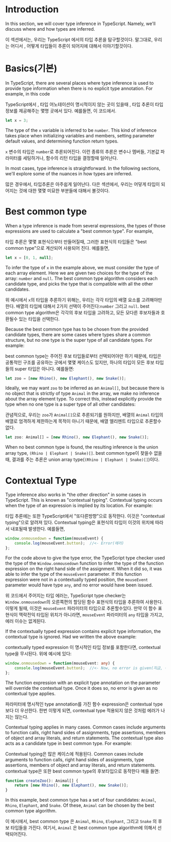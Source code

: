 # Introduction

In this section, we will cover type inference in TypeScript. Namely, we'll discuss where and how types are inferred.

이 섹션에서는, 우리는 TypeScript 에서의 타입 추론을 탐구할것이다. 말그대로, 우리는 어디서 , 어떻게 타입들이 추론이 되어지에 대해서 이야기할것이다.

# Basics(기본)

In TypeScript, there are several places where type inference is used to provide type information when there is no explicit type annotation. For example, in this code

TypeScript에서 , 타입 어노테이션이 명시적이지 않는 곳이 있을때 , 타입 추론이 타입 정보를 제공해주는 몇명 곳에서 있다. 예를들면, 이 코드에서. 


```ts
let x = 3;
```

The type of the `x` variable is inferred to be `number`.
This kind of inference takes place when initializing variables and members, setting parameter default values, and determining function return types.

`x` 변수의 타입은 `number`로 추론되어진다.
이런 종류의 추론은 변수나 멤버들, 기본값 파라미터를 세팅하거나, 함수의 리턴 타입을 결정할때 일어난다.

In most cases, type inference is straightforward.
In the following sections, we'll explore some of the nuances in how types are inferred.

많은 경우에서, 타입추론은 아주쉽게 일어난다.
다은 섹션에서, 우리는 어덯게 타입이 되어지는 것에 대한 몇몇 미묘한 부분들에 대해서 볼것이다.

# Best common type

When a type inference is made from several expressions, the types of those expressions are used to calculate a "best common type". For example,

타입 추론은 몇몇 표현식으부터 만들어질때, 그러한 표현식의 타입들은 "best common type"으로 계산되어 사용되어 진다. 예를들면,

```ts
let x = [0, 1, null];
```

To infer the type of `x` in the example above, we must consider the type of each array element.
Here we are given two choices for the type of the array: `number` and `null`.
The best common type algorithm considers each candidate type, and picks the type that is compatible with all the other candidates.

위 예시에서 `x`의 타입을 추론하기 위해는, 우리는 각각 타입의 배열 요소를 고려해야만 한다.
배열의 타입에 대해서 2가지 선택이 주어진다:`number` 그리고 `null`.
best common type algorithm은 각각의 후보 타입을 고려하고, 모든 모다른 후보자들과 호환될수 있는 타입을 선택한다.

Because the best common type has to be chosen from the provided candidate types, there are some cases where types share a common structure, but no one type is the super type of all candidate types. For example:

best common type는 주어진 후보 타입들로부터 선택되어야만 하기 때문에, 
타입은 공통적인 구조를 공유하는 곳에서 몇몇 케이스도 있지만, 하나의 타입이 모든 후보 타입들의 super 타입은 아니다. 예를들면:


```ts
let zoo = [new Rhino(), new Elephant(), new Snake()];
```


Ideally, we may want `zoo` to be inferred as an `Animal[]`, but because there is no object that is strictly of type `Animal` in the array, we make no inference about the array element type.
To correct this, instead explicitly provide the type when no one type is a super type of all other candidates:

관념적으로, 우리는 `zoo`가  `Animal[]`으로 추론되기를 원하지만, 배열의 `Animal` 타입의 배열로 엄격하게 제한하는게 목적이 아니기 때문에, 배열 엘리멘트 타입으로 추론할수 없다. 

```ts
let zoo: Animal[] = [new Rhino(), new Elephant(), new Snake()];
```

When no best common type is found, the resulting inference is the union array type, `(Rhino | Elephant | Snake)[]`.
best common type이 찾을수 없을때, 결과를 주는 추론은 union array type(`(Rhino | Elephant | Snake)[]`)이다. 

# Contextual Type

Type inference also works in "the other direction" in some cases in TypeScript.
This is known as "contextual typing". Contextual typing occurs when the type of an expression is implied by its location. For example:

타입 추론에는 또한 TypeScript에서 "또다른방향"으로 동작한다.
이것은 "contextual typing"으로 알려져 있다. Contextual typing은 표현식의 타입이 이것의 위치에 따라서 내포될때 발생한다. 예를들면,


```ts
window.onmousedown = function(mouseEvent) {
    console.log(mouseEvent.button);  //<- Error(에러)
};
```

For the code above to give the type error, the TypeScript type checker used the type of the `Window.onmousedown` function to infer the type of the function expression on the right hand side of the assignment.
When it did so, it was able to infer the type of the `mouseEvent` parameter.
If this function expression were not in a contextually typed position, the `mouseEvent` parameter would have type `any`, and no error would have been issued.

위 코드에서 주어지는 타입 에러는, TypeScript type checker는 `Window.onmousedown`의 오른쪽편의 할당된 함수 표현식의 타입을 추론하여 사용한다.
이렇게 될때, 이것은  `mouseEvent` 파라미터의 타입으로 추론할수있다.
만약 이 함수 표현식이 맥락전익 타입된 위치가 아니라면, `mouseEvent` 파라미터의 `any` 타입을 가지고, 에러 이슈는 없게된다.

If the contextually typed expression contains explicit type information, the contextual type is ignored.
Had we written the above example:

contextually typed expression 이 명시적인 타입 정보를 포함한다면, contextual type을 무시된다.
위에 예시에 있다:

```ts
window.onmousedown = function(mouseEvent: any) {
    console.log(mouseEvent.button);  //<- Now, no error is given(지금, 여기에는 에러가 일어나지 않는다.)
};
```

The function expression with an explicit type annotation on the parameter will override the contextual type.
Once it does so, no error is given as no contextual type applies.

파라미터에 명시적인 type annotation를 가진 함수 expression은 contextual type보다 더 우선한다.
한번 이렇게 되면, contextual type 적용되지 않은 것처럼 에러가 나지는 않는다.


Contextual typing applies in many cases.
Common cases include arguments to function calls, right hand sides of assignments, type assertions, members of object and array literals, and return statements.
The contextual type also acts as a candidate type in best common type. For example:

Contextual typing은 많은 케이스에 적용된다.
Common cases include arguments to function calls, right hand sides of assignments, type assertions, members of object and array literals, and return statements.
contextual type은 또한 best common type의 후보타입으로 동작한다 예들 들면: 

```ts
function createZoo(): Animal[] {
    return [new Rhino(), new Elephant(), new Snake()];
}
```

In this example, best common type has a set of four candidates: `Animal`, `Rhino`, `Elephant`, and `Snake`.
Of these, `Animal` can be chosen by the best common type algorithm.

이 예시에서, best common type 은 `Animal`, `Rhino`, `Elephant`, 그리고 `Snake` 의 후보 타입들을 가진다.
여기서, `Animal` 은 best common type algorithm에 의해서 선택되어진다.
